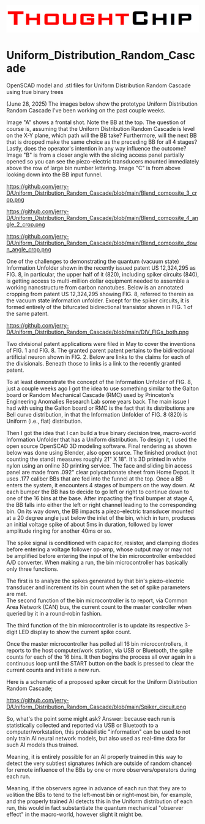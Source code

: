 ![](https://github.com/jerry-D/Bidirectional-Artificial-Neuron/blob/main/ThoughtChip_logo.png)
# Uniform_Distribution_Random_Cascade
OpenSCAD model and .stl files for Uniform Distribution Random Cascade using true binary trees 

(June 28, 2025) The images below show the prototype Uniform Distribution Random Cascade I've been working on the past couple weeks. 

Image "A" shows a frontal shot.  Note the BB at the top.  The question of course is, assuming that the Uniform Distribution Random Cascade is level on the X-Y plane, which path will the BB take?  Furthermore, will the next BB that is dropped make the same choice as the preceding BB for all 4 stages?  Lastly, does the operator's intention in any way influence the outcome? 
Image "B" is from a closer angle with the sliding access panel partially opened so you can see the piezo-electric transducers mounted immediately above the row of large bin number lettering.
Image "C" is from above looking down into the BB input funnel.

https://github.com/jerry-D/Uniform_Distribution_Random_Cascade/blob/main/Blend_composite_3_crop.png

https://github.com/jerry-D/Uniform_Distribution_Random_Cascade/blob/main/Blend_composite_4_angle_2_crop.png

https://github.com/jerry-D/Uniform_Distribution_Random_Cascade/blob/main/Blend_composite_down_angle_crop.png

One of the challenges to demonstrating the quantum (vacuum state) Information Unfolder shown in the recently issued patent US 12,324,295 as FIG. 8, in particular, the upper half of it (820), including spiker circuits (840), is getting access to multi-million dollar equipment needed to assemble a working nanostructure from carbon nanotubes.  Below is an annotated cropping from patent US 12,324,295 showing FIG. 8, referred to therein as the vacuum state information unfolder.  Except for the spiker circuits, it is formed entirely of the bifurcated bidirectional transistor shown in FIG. 1 of the same patent.

https://github.com/jerry-D/Uniform_Distribution_Random_Cascade/blob/main/DIV_FIGs_both.png

Two divisional patent applications were filed in May to cover the inventions of FIG. 1 and FIG. 8.  The granted parent patent pertains to the bidirectional artificial neuron shown in FIG. 2.  Below are links to the claims for each of the divisionals. Beneath those to links is a link to the recently granted patent.

To at least demonstrate the concept of the Information Unfolder of FIG. 8, just a couple weeks ago I got the idea to use something similar to the Galton board or Random Mechanical Cascade (RMC) used by Princeton's Engineering Anomalies Research Lab some years back.  The main issue I had with using the Galton board or RMC is the fact that its distributions are Bell curve distribution, in that the Information Unfolder of FIG. 8 (820) is Uniform (i.e., flat) distribution.

Then I got the idea that I can build a true binary decision tree, macro-world Information Unfolder that has a Uniform distribution.  To design it, I used the open source OpenSCAD 3D modeling software. Final rendering as shown below was done using Blender, also open source.  The finished product (not counting the stand) measures roughly 21" X 18".  It's 3D printed in white nylon using an online 3D printing service.  The face and sliding bin access panel are made from .092" clear polycarbonate sheet from Home Depot.  It uses .177 caliber BBs that are fed into the funnel at the top.  Once a BB enters the system, it encounters 4 stages of bumpers on the way down.  At each bumper the BB has to decide to go left or right to continue down to one of the 16 bins at the base.
After impacting the final bumper at stage 4, the BB falls into either the left or right channel leading to the corresponding bin. On its way down, the BB impacts a piezo-electric transducer mounted at a 20 degree angle just below the inlet of the bin, which in turn, produces an initial voltage spike of about 5ms in duration, followed by lower amplitude ringing for another 40ms or so.

The spike signal is conditioned with capacitor, resistor, and clamping diodes before entering a voltage follower op-amp, whose output may or may not be amplified before entering the input of the bin microcontroller embedded A/D converter.
When making a run, the bin microcontroller has basically only three functions.  

The first is to analyze the spikes generated by that bin's piezo-electric transducer and increment its bin count when the set of spike parameters are met.  
The second function of the bin microcontroller is to report,  via Common Area Network (CAN)  bus, the current count to the master controller when queried by it in a round-robin fashion.

The third function of the bin microcontroller is to update its respective 3-digit LED display to show the current spike count. 

Once the master microcontroller has polled all 16 bin microcontrollers, it reports to the host computer/work station, via USB or Bluetooth, the spike counts for each of the 16 bins.  It then begins the process all over again in a continuous loop until the START button on the back is pressed to clear the current counts and initiate a new run.

Here is a schematic of a proposed spiker circuit for the Uniform Distribution Random Cascade;

https://github.com/jerry-D/Uniform_Distribution_Random_Cascade/blob/main/Spiker_circuit.png

So, what's the point some might ask?  Answer:  because each run is statistically collected and reported via USB or Bluetooth to a computer/workstation, this probabilistic "information" can be used to not only train AI neural network models, but also used as real-time data for such AI models thus trained.  

Meaning, it is entirely possible for an AI properly trained in this way to detect the very subtlest signatures (which are outside of random chance) for remote influence of the BBs by one or more observers/operators during each run. 

Meaning,  if the observers agree in advance of each run that they are to volition the BBs to tend to the left-most bin or right-most bin, for example, and the properly trained AI detects this in the Uniform distribution of each run, this would in fact substantiate the quantum mechanical "observer effect" in the macro-world, however slight it might be.
